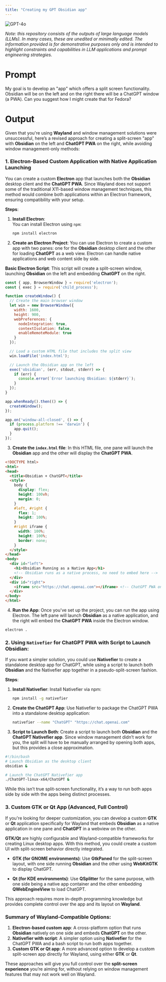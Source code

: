 ```yaml
---
title: "Creating my GPT Obsidian app"
---
```

![GPT-4o](https://img.shields.io/badge/GPT--4o-3333FF?style=for-the-badge&logo=openai&logoColor=white)



*Note: this repository consists of the outputs of large language models (LLMs). In many cases, these are unedited or minimally edited. The information provided is for demonstrative purposes only and is intended to highlight constraints and capabilities in LLM applications and prompt engineering strategies.*


# Prompt

My goal is to develop an "app" which offers a split screen functionality. Obsidian will be on the left and on the right there will be a ChatGPT window (a PWA). Can you suggest how I might create that for Fedora?

# Output

Given that you're using **Wayland** and window management solutions were unsuccessful, here’s a revised approach for creating a split-screen "app" with **Obsidian** on the left and **ChatGPT PWA** on the right, while avoiding window management-only methods:

### 1. **Electron-Based Custom Application with Native Application Launching**
You can create a custom **Electron** app that launches both the **Obsidian** desktop client and the **ChatGPT PWA**. Since Wayland does not support some of the traditional X11-based window management techniques, this method would combine both applications within an Electron framework, ensuring compatibility with your setup.

**Steps**:
1. **Install Electron**:  
   You can install Electron using `npm`:
   ```bash
   npm install electron
   ```

2. **Create an Electron Project**:
   You can use Electron to create a custom app with two panes: one for the **Obsidian** desktop client and the other for loading **ChatGPT** as a web view. Electron can handle native applications and web content side by side.

**Basic Electron Script**:
This script will create a split-screen window, launching **Obsidian** on the left and embedding **ChatGPT** on the right.

```js
const { app, BrowserWindow } = require('electron');
const { exec } = require('child_process');

function createWindow() {
  // Create the main browser window
  let win = new BrowserWindow({
    width: 1600,
    height: 900,
    webPreferences: {
      nodeIntegration: true,
      contextIsolation: false,
      enableRemoteModule: true
    }
  });

  // Load a custom HTML file that includes the split view
  win.loadFile('index.html');

  // Launch the Obsidian app on the left
  exec('obsidian', (err, stdout, stderr) => {
    if (err) {
      console.error(`Error launching Obsidian: ${stderr}`);
    }
  });
}

app.whenReady().then(() => {
  createWindow();
});

app.on('window-all-closed', () => {
  if (process.platform !== 'darwin') {
    app.quit();
  }
});
```

3. **Create the `index.html` file**:
   In this HTML file, one pane will launch the **Obsidian** app and the other will display the **ChatGPT PWA**.

```html
<!DOCTYPE html>
<html>
<head>
  <title>Obsidian + ChatGPT</title>
  <style>
    body {
      display: flex;
      height: 100vh;
      margin: 0;
    }
    #left, #right {
      flex: 1;
      height: 100%;
    }
    #right iframe {
      width: 100%;
      height: 100%;
      border: none;
    }
  </style>
</head>
<body>
  <div id="left">
    <h1>Obsidian Running as a Native App</h1>
    <!-- Obsidian runs as a native process, no need to embed here -->
  </div>
  <div id="right">
    <iframe src="https://chat.openai.com"></iframe> <!-- ChatGPT PWA on the right -->
  </div>
</body>
</html>
```

4. **Run the App**:
   Once you've set up the project, you can run the app using Electron. The left pane will launch **Obsidian** as a native application, and the right will embed the **ChatGPT PWA** inside the Electron window.

```bash
electron .
```

### 2. **Using `Nativefier` for ChatGPT PWA with Script to Launch Obsidian**:
If you want a simpler solution, you could use **Nativefier** to create a standalone desktop app for ChatGPT, while using a script to launch both **Obsidian** and the Nativefier app together in a pseudo-split-screen fashion.

**Steps**:
1. **Install Nativefier**:
   Install Nativefier via npm:
   ```bash
   npm install -g nativefier
   ```

2. **Create the ChatGPT App**:
   Use Nativefier to package the ChatGPT PWA into a standalone desktop application:
   ```bash
   nativefier --name "ChatGPT" "https://chat.openai.com"
   ```

3. **Script to Launch Both**:
   Create a script to launch both **Obsidian** and the **ChatGPT Nativefier app**. Since window management didn’t work for you, the split will have to be manually arranged by opening both apps, but this provides a close approximation.

```bash
#!/bin/bash
# Launch Obsidian as the desktop client
obsidian &

# Launch the ChatGPT Nativefier app
./ChatGPT-linux-x64/ChatGPT &
```

While this isn’t true split-screen functionality, it’s a way to run both apps side by side with the apps being distinct processes.

### 3. **Custom GTK or Qt App** (Advanced, Full Control)
If you're looking for deeper customization, you can develop a custom **GTK** or **Qt** application specifically for Wayland that embeds **Obsidian** as a native application in one pane and **ChatGPT** in a webview on the other.

**GTK/Qt** are highly configurable and Wayland-compatible frameworks for creating Linux desktop apps. With this method, you could create a custom UI with split-screen behavior directly integrated.

- **GTK (for GNOME environments)**:
  Use **GtkPaned** for the split-screen layout, with one side running **Obsidian** and the other using **WebKitGTK** to display ChatGPT.

- **Qt (for KDE environments)**:
  Use **QSplitter** for the same purpose, with one side being a native app container and the other embedding **QWebEngineView** to load ChatGPT.

This approach requires more in-depth programming knowledge but provides complete control over the app and its layout on **Wayland**.

### Summary of Wayland-Compatible Options:
1. **Electron-based custom app**: A cross-platform option that runs **Obsidian** natively on one side and embeds **ChatGPT** on the other.
2. **Nativefier with script**: A simpler option using **Nativefier** for the ChatGPT PWA and a bash script to run both apps together.
3. **Custom GTK or Qt app**: A more advanced option to develop a custom split-screen app directly for Wayland, using either **GTK** or **Qt**.

These approaches will give you full control over the **split-screen experience** you’re aiming for, without relying on window management features that may not work well on Wayland.